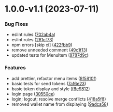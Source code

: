 # 1.0.0-v1.1 (2023-07-11)


### Bug Fixes

* eslint rules ([702ab4a](https://github.com/Greenstand/treetracker-wallet-admin-client/commit/702ab4a01cb399aef86842092b195ca68a423595))
* eslint rules ([281cf73](https://github.com/Greenstand/treetracker-wallet-admin-client/commit/281cf739ef052d0d6310080b942d4a725b1fbea4))
* npm errors [skip ci] ([422fbb9](https://github.com/Greenstand/treetracker-wallet-admin-client/commit/422fbb9b55979e732a982541ca3c6a74887a17fe))
* remove unneeded comment ([49c1f13](https://github.com/Greenstand/treetracker-wallet-admin-client/commit/49c1f133356bfe6b2e8e1aa7a37fd51ac78c38c6))
* updated tests for MenuItem ([8787d9c](https://github.com/Greenstand/treetracker-wallet-admin-client/commit/8787d9c5564cdaf3240368a951f468c4b666b476))


### Features

* add prettier, refactor menu items ([8f5810f](https://github.com/Greenstand/treetracker-wallet-admin-client/commit/8f5810fd924c9df4ba360a4bb3444c220235f91b))
* basic tests for send tokens ([7af6e23](https://github.com/Greenstand/treetracker-wallet-admin-client/commit/7af6e23000fd38ef04f282908b74930178c152fb))
* basic token display and style ([f8e9812](https://github.com/Greenstand/treetracker-wallet-admin-client/commit/f8e98127cbc35f507707a0a7cc0c0bc7534e9ce3))
* login page ([30550ce](https://github.com/Greenstand/treetracker-wallet-admin-client/commit/30550cecd7e86f88fe223592db09c11d899b1189))
* login; logout; resolve merge conflicts ([418a5f8](https://github.com/Greenstand/treetracker-wallet-admin-client/commit/418a5f8a65cc81dc54757b0ccb34095e6a5aeb60))
* removed wallet name from displaying ([9adca58](https://github.com/Greenstand/treetracker-wallet-admin-client/commit/9adca583a4b3a04167d12ae7a7452d50982545ea))
